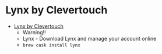 # Lynx by Clevertouch
- [Lynx by Clevertouch](https://download.saharasupport.com/)
  -  Warning!!
  - Lynx - Download Lynx and manage your account online
  - `brew cask install lynx`
